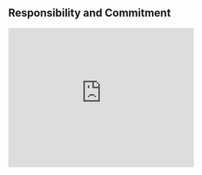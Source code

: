 ## Responsibility and Commitment

<iframe src='http://player.vimeo.com/video/63417093?title=0&amp;byline=0&amp;portrait=0&amp;color=ff9933' width='373' height='280' frameborder='0' webkitAllowFullScreen mozallowfullscreen allowFullScreen></iframe>
